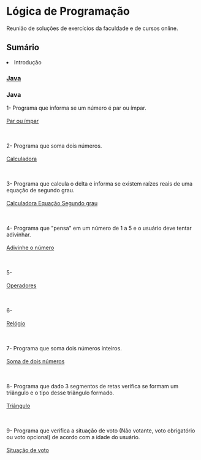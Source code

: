 # Lógica de Programação
Reunião de soluções de exercícios da faculdade e de cursos online.

<h2>Sumário</h2>
<li>Introdução</li>
<h3><a href="#java">Java<a></h3>


<h3 id="Java">Java</h3>
1- Programa que informa se um número é par ou ímpar.<br></br>
<a href="https://github.com/lucasjs19/logica-de-programacao/blob/main/Java/ParImpar.java">Par ou ímpar</a>

<br></br>2- Programa que soma dois números.<br></br>
<a href="https://github.com/lucasjs19/logica-de-programacao/blob/main/Java/TelaCalc.java">Calculadora</a>

<br></br>3- Programa que calcula o delta e informa se existem raízes reais de uma equação de segundo grau.<br></br>
<a href="https://github.com/lucasjs19/logica-de-programacao/blob/main/Java/TelaEquacao.java">Calculadora Equação Segundo grau</a>

<br></br>4- Programa que "pensa" em um número de 1 a 5 e o usuário deve tentar adivinhar.<br></br>
<a href="https://github.com/lucasjs19/logica-de-programacao/blob/main/Java/TelaGenio.java">Adivinhe o número</a>

<br></br>5-<br></br>
<a href="https://github.com/lucasjs19/logica-de-programacao/blob/main/Java/TelaOperadores.java">Operadores</a>

<br></br>6-<br></br>
<a href="https://github.com/lucasjs19/logica-de-programacao/blob/main/Java/TelaRelogio.java">Relógio</a>

<br></br>7- Programa que soma dois números inteiros.<br></br>
<a href="https://github.com/lucasjs19/logica-de-programacao/blob/main/Java/TelaSomaSwing.java">Soma de dois números</a>

<br></br>8- Programa que dado 3 segmentos de retas verifica se formam um triângulo e o tipo desse triângulo formado.<br></br>
<a href="https://github.com/lucasjs19/logica-de-programacao/blob/main/Java/TelaTriangulo.java">Triângulo</a>

<br></br>9- Programa que verifica a situação de voto (Não votante, voto obrigatório ou voto opcional) de acordo com a idade do usuário.<br></br>
<a href="https://github.com/lucasjs19/logica-de-programacao/blob/main/Java/TelaVoto.java">Situação de voto</a>

